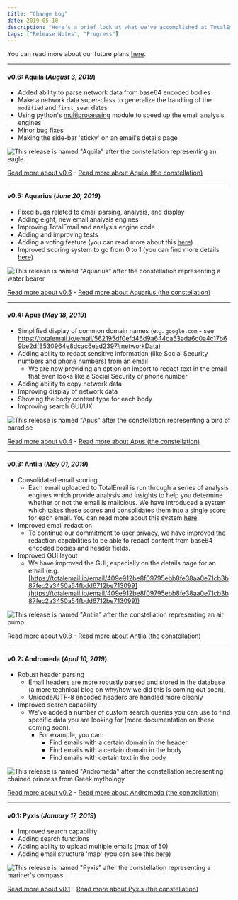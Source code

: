 ```yaml
---
title: "Change Log"
date: 2019-05-10
description: "Here's a brief look at what we've accomplished at TotalEmail."
tags: ["Release Notes", "Progress"]
---
```


You can read more about our future plans [here](/road-map/).

<hr>

#### v0.6: Aquila (*August 3, 2019*)

- Added ability to parse network data from base64 encoded bodies
- Make a network data super-class to generalize the handling of the `modified` and `first_seen` dates
- Using python's [multiprocessing](https://docs.python.org/3/library/multiprocessing.html) module to speed up the email analysis engines
- Minor bug fixes
- Making the side-bar 'sticky' on an email's details page

![This release is named "Aquila" after the constellation representing an eagle](/imgs/aquila-art.png)

[Read more about v0.6](/aquila-0-6/) - [Read more about Aquila (the constellation)](https://en.wikipedia.org/wiki/Aquila_(constellation))

<hr>

#### v0.5: Aquarius (*June 20, 2019*)

- Fixed bugs related to email parsing, analysis, and display
- Adding eight, new email analysis engines
- Improving TotalEmail and analysis engine code
- Adding and improving tests
- Adding a voting feature (you can read more about this [here](https://blog.totalemail.io/email-voting-0/))
- Improved scoring system to go from 0 to 1 (you can find more details [here](https://blog.totalemail.io/email-scoring-0/))

![This release is named "Aquarius" after the constellation representing a water bearer](/imgs/aquarius-annotated.png)

[Read more about v0.5](/aquarius-0-5/) - [Read more about Aquarius (the constellation)](https://en.wikipedia.org/wiki/Aquarius_(constellation))

<hr>

#### v0.4: Apus (*May 18, 2019*)

- Simplified display of common domain names (e.g. `google.com` - see https://totalemail.io/email/562195df0efd46d9a644ca53ada6c0a4c17b69be2df3530964e8dcac6ead2397#networkData)
- Adding ability to redact sensitive information (like Social Security numbers and phone numbers) from an email
    - We are now providing an option on import to redact text in the email that even looks like a Social Security or phone number
- Adding ability to copy network data
- Improving display of network data
- Showing the body content type for each body
- Improving search GUI/UX

![This release is named "Apus" after the constellation representing a bird of paradise](/imgs/apus-annotated.jpg)

[Read more about v0.4](/apus-0-4/) - [Read more about Apus (the constellation)](https://en.wikipedia.org/wiki/Apus)

<hr>

#### v0.3: Antlia (*May 01, 2019*)

- Consolidated email scoring
    - Each email uploaded to TotalEmail is run through a series of analysis engines which provide analysis and insights to help you determine whether or not the email is malicious. We have introduced a system which takes these scores and consolidates them into a single score for each email. You can read more about this system [here](/email-scoring-0/).
- Improved email redaction
    - To continue our commitment to user privacy, we have improved the redaction capabilities to be able to redact content from base64 encoded bodies and header fields.
- Improved GUI layout
    - We have improved the GUI; especially on the details page for an email (e.g. [https://totalemail.io/email/409e912be8f09795ebb8fe38aa0e71cb3b87fec2a3450a54fbdd6712be713099](https://totalemail.io/email/409e912be8f09795ebb8fe38aa0e71cb3b87fec2a3450a54fbdd6712be713099))

![This release is named "Antlia" after the constellation representing an air pump](/imgs/antlia-annotated.jpg)

[Read more about v0.3](/antlia-0-3/) - [Read more about Antlia (the constellation)](https://en.wikipedia.org/wiki/Antlia)

<hr>

#### v0.2: Andromeda (*April 10, 2019*)

- Robust header parsing
    - Email headers are more robustly parsed and stored in the database (a more technical blog on why/how we did this is coming out soon).
    - Unicode/UTF-8 encoded headers are handled more cleanly
- Improved search capability
    - We've added a number of custom search queries you can use to find specific data you are looking for (more documentation on these coming soon).
        - For example, you can:
            - Find emails with a certain domain in the header
            - Find emails with a certain domain in the body
            - Find emails with certain text in the body

![This release is named "Andromeda" after the constellation representing chained princess from Greek mythology](/imgs/andromeda_annotated.png)

[Read more about v0.2](/andromeda-0-2/) - [Read more about Andromeda (the constellation)](https://en.wikipedia.org/wiki/Andromeda_(constellation))

<hr>

#### v0.1: Pyxis (*January 17, 2019*)

- Improved search capability
- Adding search functions
- Adding ability to upload multiple emails (max of 50)
- Adding email structure 'map' (you can see this [here](https://totalemail.io/email/2159d16de88b89a91418ea282c1e26404b625a225aece7921838ab428b74f5a2))

![This release is named "Pyxis" after the constellation representing a mariner's compass.](/imgs/Pyxis.jpg)

[Read more about v0.1](/pyxis-0-1/) - [Read more about Pyxis (the constellation)](https://en.wikipedia.org/wiki/Pyxis)
